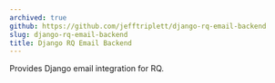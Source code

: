 ```yaml
---
archived: true
github: https://github.com/jefftriplett/django-rq-email-backend
slug: django-rq-email-backend
title: Django RQ Email Backend
---
```


Provides Django email integration for RQ.
